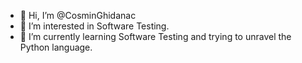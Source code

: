 - 👋 Hi, I’m @CosminGhidanac
- 👀 I’m interested in Software Testing.
- 🌱 I’m currently learning Software Testing and trying to unravel the Python language.
